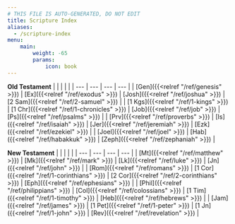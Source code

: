```yaml
---
# THIS FILE IS AUTO-GENERATED, DO NOT EDIT
title: Scripture Index
aliases:
  - /scripture-index
menu:
    main:
        weight: -65
        params:
            icon: book
---
```


**Old Testament**
|  |  |  |  |
| --- | --- | --- | --- |
| [Gen]({{<relref "/ref/genesis" >}}) | [Ex]({{<relref "/ref/exodus" >}}) | [Josh]({{<relref "/ref/joshua" >}}) | [2 Sam]({{<relref "/ref/2-samuel" >}}) |
| [1 Kgs]({{<relref "/ref/1-kings" >}}) | [1 Chr]({{<relref "/ref/1-chronicles" >}}) | [Job]({{<relref "/ref/job" >}}) | [Ps]({{<relref "/ref/psalms" >}}) |
| [Prv]({{<relref "/ref/proverbs" >}}) | [Is]({{<relref "/ref/isaiah" >}}) | [Jer]({{<relref "/ref/jeremiah" >}}) | [Ezk]({{<relref "/ref/ezekiel" >}}) |
| [Joel]({{<relref "/ref/joel" >}}) | [Hab]({{<relref "/ref/habakkuk" >}}) | [Zeph]({{<relref "/ref/zephaniah" >}}) |

**New Testament**
|  |  |  |  |
| --- | --- | --- | --- |
| [Mt]({{<relref "/ref/matthew" >}}) | [Mk]({{<relref "/ref/mark" >}}) | [Lk]({{<relref "/ref/luke" >}}) | [Jn]({{<relref "/ref/john" >}}) |
| [Rom]({{<relref "/ref/romans" >}}) | [1 Cor]({{<relref "/ref/1-corinthians" >}}) | [2 Cor]({{<relref "/ref/2-corinthians" >}}) | [Eph]({{<relref "/ref/ephesians" >}}) |
| [Phil]({{<relref "/ref/philippians" >}}) | [Col]({{<relref "/ref/colossians" >}}) | [1 Tim]({{<relref "/ref/1-timothy" >}}) | [Heb]({{<relref "/ref/hebrews" >}}) |
| [Jam]({{<relref "/ref/james" >}}) | [1 Pet]({{<relref "/ref/1-peter" >}}) | [1 Jn]({{<relref "/ref/1-john" >}}) | [Rev]({{<relref "/ref/revelation" >}}) |
